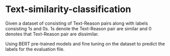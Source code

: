# Text-similarity-classification
Given a  dataset of consisting of Text-Reason pairs along with labels consisting 1s and 0s. 1s denote the Text-Reason pair are similar and 0 denotes that Text-Reason pair are dissimilar.

Using BERT pre-trained models and fine tuning on the dataset to predict the labels for the evaluation file.
